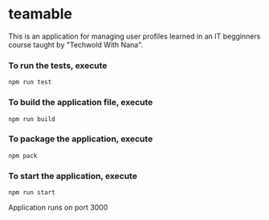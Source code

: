 # teamable
This is an application for managing user profiles learned in an IT begginners course taught by "Techwold With Nana".

### To run the tests, execute

    npm run test

### To build the application file, execute

    npm run build

### To package the application, execute

    npm pack

### To start the application, execute

    npm run start


Application runs on port 3000
